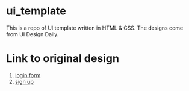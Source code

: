 # ui_template
This is a repo of UI template written in HTML &amp; CSS. The designs come from UI Design Daily.

# Link to original design
1. <a href="https://uidesigndaily.com/posts/xd-sign-up-authentication-form-log-in-day-1143">login form</a>
2. <a href="https://uidesigndaily.com/posts/xd-sign-up-authentication-form-log-in-day-1143">sign up</a>
